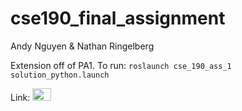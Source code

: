 # cse190_final_assignment

Andy Nguyen & Nathan Ringelberg

Extension off of PA1.
To run: `roslaunch cse_190_ass_1 solution_python.launch`

Link: <a href="https://www.youtube.com/watch?v=Aa_giryCSpw"><img src="http://cyberbeartracks.com/wp-content/uploads/2013/10/youtube-logo-300x204.jpg" height="20" width="30"/></a>
